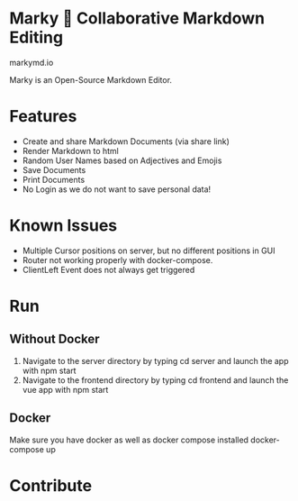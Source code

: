 # Marky 🐶 Collaborative Markdown Editing

markymd.io

Marky is an Open-Source Markdown Editor.

# Features
* Create and share Markdown Documents (via share link)
* Render Markdown to html
* Random User Names based on Adjectives and Emojis
* Save Documents
* Print Documents
* No Login as we do not want to save personal data!

# Known Issues
* Multiple Cursor positions on server, but no different positions in GUI
* Router not working properly with docker-compose.
* ClientLeft Event does not always get triggered

# Run

## Without Docker
1. Navigate to the server directory by typing cd server and launch the app with npm start
2. Navigate to the frontend directory by typing cd frontend and launch the vue app with npm start

## Docker
Make sure you have docker as well as docker compose installed
    docker-compose up

# Contribute
